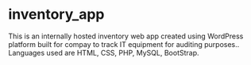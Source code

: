 # inventory_app

This is an internally hosted inventory web app created using WordPress platform built for compay to track IT equipment for auditing purposes.. Languages used are HTML, CSS, PHP, MySQL, BootStrap. 
